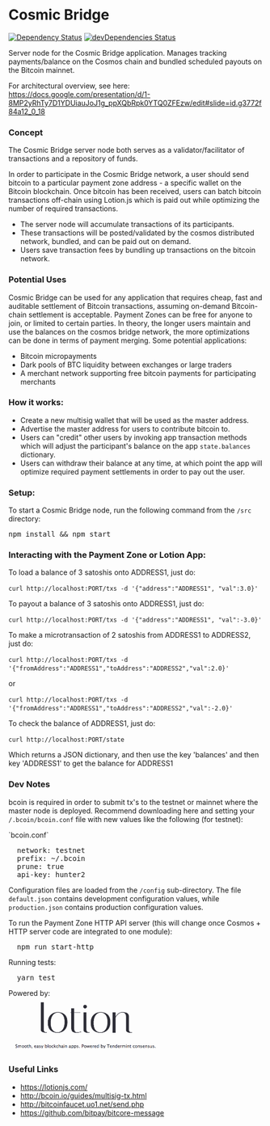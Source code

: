 # Cosmic Bridge

[![Dependency Status](https://david-dm.org/CosmicBridge/server.svg)](https://david-dm.org/CosmicBridge/server)
[![devDependencies Status](https://david-dm.org/CosmicBridge/server/dev-status.svg)](https://david-dm.org/CosmicBridge/server?type=dev)

Server node for the Cosmic Bridge application. Manages tracking payments/balance on the Cosmos chain and bundled scheduled payouts on the Bitcoin mainnet.

For architectural overview, see here: https://docs.google.com/presentation/d/1-8MP2yRhTy7D1YDUiauJoJ1g_ppXQbRpk0YTQ0ZFEzw/edit#slide=id.g3772f84a12_0_18

### Concept

The Cosmic Bridge server node both serves as a validator/facilitator of transactions and a repository of funds.

In order to participate in the Cosmic Bridge network, a user should send bitcoin to a particular payment zone address - a specific wallet on the Bitcoin blockchain. Once bitcoin has been received, users can batch bitcoin transactions off-chain using Lotion.js which is paid out while optimizing the number of required transactions.

* The server node will accumulate transactions of its participants.
* These transactions will be posted/validated by the cosmos distributed network, bundled, and can be paid out on demand.
* Users save transaction fees by bundling up transactions on the bitcoin network.

### Potential Uses

Cosmic Bridge can be used for any application that requires cheap, fast and auditable settlement of Bitcoin transactions, assuming on-demand Bitcoin-chain settlement is acceptable. Payment Zones can be free for anyone to join, or limited to certain parties. In theory, the longer users maintain and use the balances on the cosmos bridge network, the more optimizations can be done in terms of payment merging. Some potential applications:

* Bitcoin micropayments
* Dark pools of BTC liquidity between exchanges or large traders
* A merchant network supporting free bitcoin payments for participating merchants
 
### How it works:
* Create a new multisig wallet that will be used as the master address.
* Advertise the master address for users to contribute bitcoin to.
* Users can "credit" other users by invoking app transaction methods which will adjust the participant's balance on the app `state.balances` dictionary.
* Users can withdraw their balance at any time, at which point the app will optimize required payment settlements in order to pay out the user.

### Setup:

To start a Cosmic Bridge node, run the following command from the `/src` directory:

<pre>
npm install && npm start
</pre>

### Interacting with the Payment Zone or Lotion App:

To load a balance of 3 satoshis onto ADDRESS1, just do:

  `curl http://localhost:PORT/txs -d '{"address":"ADDRESS1", "val":3.0}'`
  
To payout a balance of 3 satoshis onto ADDRESS1, just do:

  `curl http://localhost:PORT/txs -d '{"address":"ADDRESS1", "val":-3.0}'`
  
To make a microtransaction of 2 satoshis from ADDRESS1 to ADDRESS2, just do:

 `curl http://localhost:PORT/txs -d '{"fromAddress":"ADDRESS1","toAddress":"ADDRESS2","val":2.0}'`
 
  or
      
  `curl http://localhost:PORT/txs -d '{"fromAddress":"ADDRESS1","toAddress":"ADDRESS2","val":-2.0}'`
  
To check the balance of ADDRESS1, just do:

  `curl http://localhost:PORT/state`
  
  Which returns a JSON dictionary, and then use the key 'balances' and then key 'ADDRESS1' to get the balance for ADDRESS1
 
### Dev Notes

bcoin is required in order to submit tx's to the testnet or mainnet where the master node is deployed. Recommend downloading here and setting your `/.bcoin/bcoin.conf` file with new values like the following (for testnet):
<p></p>
`bcoin.conf`
<pre>
  network: testnet
  prefix: ~/.bcoin
  prune: true
  api-key: hunter2
</pre>

Configuration files are loaded from the `/config` sub-directory. The file `default.json` contains development configuration values, while `production.json` contains production configuration values.

To run the Payment Zone HTTP API server (this will change once Cosmos + HTTP server code are integrated to one module):

<pre>
  npm run start-http
</pre>

Running tests:
<pre>
  yarn test
</pre>


Powered by:<br/>
<img src="./img/lotion.png" style="width: 300px"/>


### Useful Links

* https://lotionjs.com/
* http://bcoin.io/guides/multisig-tx.html
* http://bitcoinfaucet.uo1.net/send.php
* https://github.com/bitpay/bitcore-message

